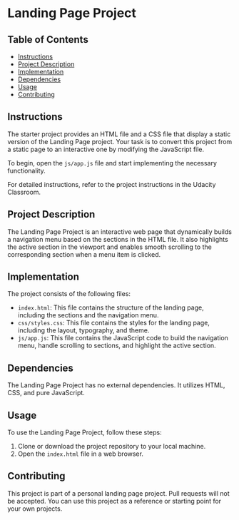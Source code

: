 
# Landing Page Project

## Table of Contents
- [Instructions](#instructions)
- [Project Description](#project-description)
- [Implementation](#implementation)
- [Dependencies](#dependencies)
- [Usage](#usage)
- [Contributing](#contributing)

## Instructions
The starter project provides an HTML file and a CSS file that display a static version of the Landing Page project. Your task is to convert this project from a static page to an interactive one by modifying the JavaScript file.

To begin, open the `js/app.js` file and start implementing the necessary functionality.

For detailed instructions, refer to the project instructions in the Udacity Classroom.

## Project Description
The Landing Page Project is an interactive web page that dynamically builds a navigation menu based on the sections in the HTML file. It also highlights the active section in the viewport and enables smooth scrolling to the corresponding section when a menu item is clicked.

## Implementation
The project consists of the following files:
- `index.html`: This file contains the structure of the landing page, including the sections and the navigation menu.
- `css/styles.css`: This file contains the styles for the landing page, including the layout, typography, and theme.
- `js/app.js`: This file contains the JavaScript code to build the navigation menu, handle scrolling to sections, and highlight the active section.

## Dependencies
The Landing Page Project has no external dependencies. It utilizes HTML, CSS, and pure JavaScript.

## Usage
To use the Landing Page Project, follow these steps:
1. Clone or download the project repository to your local machine.
2. Open the `index.html` file in a web browser.

## Contributing
This project is part of a personal landing page project. Pull requests will not be accepted. You can use this project as a reference or starting point for your own projects.
